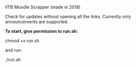 IITB Moodle Scrapper (made in 2018)

Check for updates without opening all the links. Currently only announcements are supported.

**To start, give permission to run.sh:**

chmod +x run.sh

and run:

./run.sh